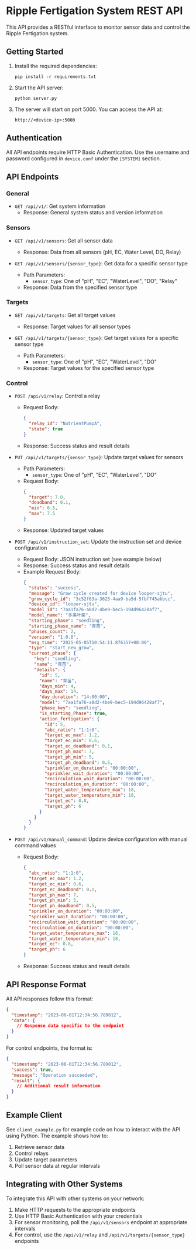 # Ripple Fertigation System REST API

This API provides a RESTful interface to monitor sensor data and control the Ripple Fertigation system.

## Getting Started

1. Install the required dependencies:
   ```
   pip install -r requirements.txt
   ```

2. Start the API server:
   ```
   python server.py
   ```

3. The server will start on port 5000. You can access the API at:
   ```
   http://<device-ip>:5000
   ```

## Authentication

All API endpoints require HTTP Basic Authentication. Use the username and password configured in `device.conf` under the `[SYSTEM]` section.

## API Endpoints

### General

- `GET /api/v1/`: Get system information
  - Response: General system status and version information

### Sensors

- `GET /api/v1/sensors`: Get all sensor data
  - Response: Data from all sensors (pH, EC, Water Level, DO, Relay)

- `GET /api/v1/sensors/{sensor_type}`: Get data for a specific sensor type
  - Path Parameters:
    - `sensor_type`: One of "pH", "EC", "WaterLevel", "DO", "Relay"
  - Response: Data from the specified sensor type

### Targets

- `GET /api/v1/targets`: Get all target values
  - Response: Target values for all sensor types

- `GET /api/v1/targets/{sensor_type}`: Get target values for a specific sensor type
  - Path Parameters:
    - `sensor_type`: One of "pH", "EC", "WaterLevel", "DO"
  - Response: Target values for the specified sensor type

### Control

- `POST /api/v1/relay`: Control a relay
  - Request Body:
    ```json
    {
      "relay_id": "NutrientPumpA", 
      "state": true
    }
    ```
  - Response: Success status and result details

- `PUT /api/v1/targets/{sensor_type}`: Update target values for sensors
  - Path Parameters:
    - `sensor_type`: One of "pH", "EC", "WaterLevel", "DO"
  - Request Body:
    ```json
    {
      "target": 7.0,
      "deadband": 0.1,
      "min": 6.5,
      "max": 7.5
    }
    ```
  - Response: Updated target values

- `POST /api/v1/instruction_set`: Update the instruction set and device configuration
  - Request Body: JSON instruction set (see example below)
  - Response: Success status and result details
  - Example Request Body:
    ```json
    {
      "status": "success",
      "message": "Grow cycle created for device looper-sjtu",
      "grow_cycle_id": "3c52f63a-3625-4aa9-ba5d-5fbf745abbcc",
      "device_id": "looper-sjtu",
      "model_id": "7aa1fa76-a8d2-4be9-bec5-194d96428af7",
      "model_name": "多类叶菜",
      "starting_phase": "seedling",
      "starting_phase_name": "育苗",
      "phases_count": 2,
      "version": "1.0.0",
      "msg_time": "2025-05-05T10:54:11.876357+08:00",
      "type": "start_new_grow",
      "current_phase": {
        "key": "seedling",
        "name": "育苗",
        "details": {
          "id": 5,
          "name": "育苗",
          "days_min": 4,
          "days_max": 14,
          "day_duration": "14:00:00",
          "model": "7aa1fa76-a8d2-4be9-bec5-194d96428af7",
          "phase_key": "seedling",
          "is_starting_Phase": true,
          "action_fertigation": {
            "id": 5,
            "abc_ratio": "1:1:0",
            "target_ec_max": 1.2,
            "target_ec_min": 0.6,
            "target_ec_deadband": 0.1,
            "target_ph_max": 7,
            "target_ph_min": 5,
            "target_ph_deadband": 0.5,
            "sprinkler_on_duration": "00:00:00",
            "sprinkler_wait_duration": "00:00:00",
            "recirculation_wait_duration": "00:00:00",
            "recirculation_on_duration": "00:00:00",
            "target_water_temperature_max": 18,
            "target_water_temperature_min": 18,
            "target_ec": 0.8,
            "target_ph": 6
          }
        }
      }
    }
    ```

- `POST /api/v1/manual_command`: Update device configuration with manual command values
  - Request Body:
    ```json
    {
      "abc_ratio": "1:1:0",
      "target_ec_max": 1.2,
      "target_ec_min": 0.6,
      "target_ec_deadband": 0.1,
      "target_ph_max": 7,
      "target_ph_min": 5,
      "target_ph_deadband": 0.5,
      "sprinkler_on_duration": "00:00:00",
      "sprinkler_wait_duration": "00:00:00",
      "recirculation_wait_duration": "00:00:00",
      "recirculation_on_duration": "00:00:00",
      "target_water_temperature_max": 18,
      "target_water_temperature_min": 18,
      "target_ec": 0.8,
      "target_ph": 6
    }
    ```
  - Response: Success status and result details

## API Response Format

All API responses follow this format:
```json
{
  "timestamp": "2023-06-01T12:34:56.789012",
  "data": {
    // Response data specific to the endpoint
  }
}
```

For control endpoints, the format is:
```json
{
  "timestamp": "2023-06-01T12:34:56.789012",
  "success": true,
  "message": "Operation succeeded",
  "result": {
    // Additional result information
  }
}
```

## Example Client

See `client_example.py` for example code on how to interact with the API using Python. The example shows how to:

1. Retrieve sensor data
2. Control relays
3. Update target parameters
4. Poll sensor data at regular intervals

## Integrating with Other Systems

To integrate this API with other systems on your network:

1. Make HTTP requests to the appropriate endpoints
2. Use HTTP Basic Authentication with your credentials
3. For sensor monitoring, poll the `/api/v1/sensors` endpoint at appropriate intervals
4. For control, use the `/api/v1/relay` and `/api/v1/targets/{sensor_type}` endpoints 